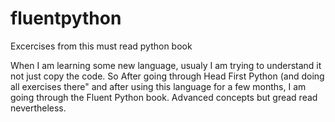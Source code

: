 # fluentpython
Excercises from this must read python book

When I am learning some new language, usualy I am trying to understand it not just copy the code.
So After going through Head First Python (and doing all exercises there" and after using this language for a few months,
I am going through the Fluent Python book. Advanced concepts but gread read nevertheless.
